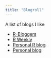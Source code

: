 ```yaml
---
title: "Blogroll"
---
```


A list of blogs I like

* [R-Bloggers](https://www.r-bloggers.com) [<i class="fas fa-rss"></i>](https://feeds.feedburner.com/RBloggers)
* [R Weekly](https://rweekly.org/) [<i class="fas fa-rss"></i>](https://rweekly.org/atom.xml)
* [Personal R blog](/tag/r/) [<i class="fas fa-rss"></i>](https://remlapmot.github.io/tag/r/index.xml)
* [Personal blog](/post)[<i class="fas fa-rss"></i>](https://remlapmot.github.io/post/index.xml)
